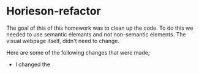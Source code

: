 # Horieson-refactor

The goal of this of this homework was to clean up the code. To do this we needed to use semantic elemants and not non-semantic elements. The visual webpage itself, didn't need to change. 

Here are some of the following changes that were made;
- I changed the <title> name to Horiseon
- Within the <body>, there to many <div>. 
- I replaced the <div> with a <header> and included a <nav>.
- I made sure that the <header> was still linked properly to Style.CSS.
- As I moved down on the html, there is a lot of <divs>. Reading https://www.w3schools.com/html/html5_semantic_elements.asp, I felt the best semanctic element was to use <main> and <section>. 
- I cleaned this section up and then, and also added a alt= and id= to the images.
I also noticed each class= for each sction had its own class, I cleaned up the CSS so that we we only needed one. 
- Each section was the same (blue background, a header, and a paragraph)
- Then I moved down in the html and the next part looked like a <aside>. I made this part of the webpage using <aside>.
- I then adjusted CSS for the aside section.
- I also added alt= and id= to the images.
- I updated the footer sections of the webpage
- I also made the position relative in <Main> and <Aside>

